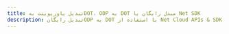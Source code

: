 ---title: تبدیل پاورپوینت بهDOT، ODP به DOT مبدل رایگان یا Net SDKdescription: تبدیل رایگانODP به DOT با استفاده از Net Cloud APIs & SDK. همچنین اسناد Microsoft PowerPoint را در Cloud ایجاد، ویرایش و رندر کنید.---